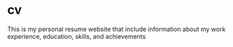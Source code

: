 # cv
This is my personal resume website that include information about my work experience, education, skills, and achievements
